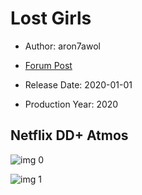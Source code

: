 # Lost Girls

* Author: aron7awol

* [Forum Post](https://www.avsforum.com/threads/bass-eq-for-filtered-movies.2995212/post-59387352)

* Release Date: 2020-01-01
* Production Year: 2020

## Netflix DD+ Atmos

![img 0](https://i.imgur.com/B4fE5L1.jpg)

![img 1](https://i.imgur.com/pfJTtkI.png)

